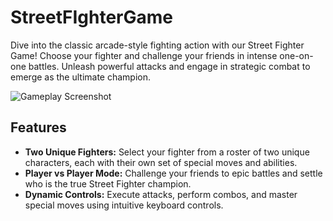 # StreetFIghterGame

Dive into the classic arcade-style fighting action with our Street Fighter Game! Choose your fighter and challenge your friends in intense one-on-one battles. Unleash powerful attacks and engage in strategic combat to emerge as the ultimate champion.

![Gameplay Screenshot](screenshot.png)

## Features

- **Two Unique Fighters:** Select your fighter from a roster of two unique characters, each with their own set of special moves and abilities.
- **Player vs Player Mode:** Challenge your friends to epic battles and settle who is the true Street Fighter champion.
- **Dynamic Controls:** Execute attacks, perform combos, and master special moves using intuitive keyboard controls.
